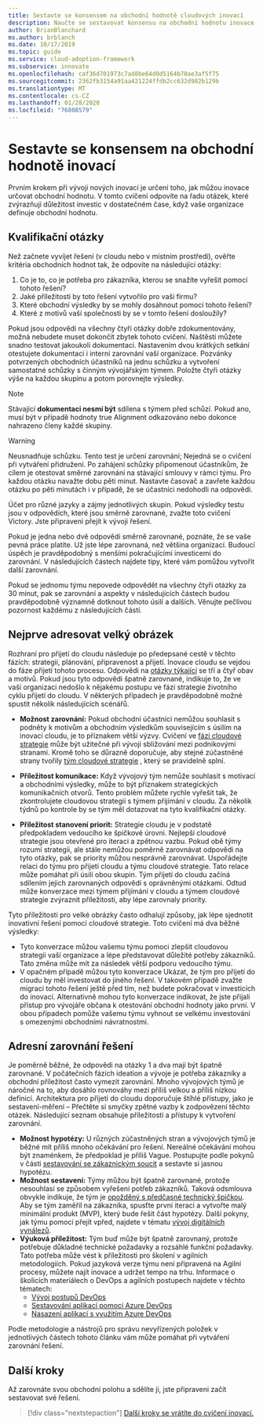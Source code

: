 ```yaml
---
title: Sestavte se konsensem na obchodní hodnotě cloudových inovací
description: Naučte se sestavovat konsensu na obchodní hodnotu inovace cloudu.
author: BrianBlanchard
ms.author: brblanch
ms.date: 10/17/2019
ms.topic: guide
ms.service: cloud-adoption-framework
ms.subservice: innovate
ms.openlocfilehash: caf36d701973c7ad8be64d0d5164b70ae3af5f75
ms.sourcegitcommit: 2362fb3154a91aa421224ffdb2cc632d982b129b
ms.translationtype: MT
ms.contentlocale: cs-CZ
ms.lasthandoff: 01/28/2020
ms.locfileid: "76808579"
---
```

# <a name="build-consensus-on-the-business-value-of-innovation"></a>Sestavte se konsensem na obchodní hodnotě inovací

Prvním krokem při vývoji nových inovací je určení toho, jak můžou inovace určovat obchodní hodnotu. V tomto cvičení odpovíte na řadu otázek, které zvýrazňují důležitost investic v dostatečném čase, když vaše organizace definuje obchodní hodnotu.

## <a name="qualifying-questions"></a>Kvalifikační otázky

Než začnete vyvíjet řešení (v cloudu nebo v místním prostředí), ověřte kritéria obchodních hodnot tak, že odpovíte na následující otázky:

1. Co je to, co je potřeba pro zákazníka, kterou se snažíte vyřešit pomocí tohoto řešení?
1. Jaké příležitosti by toto řešení vytvořilo pro vaši firmu?
1. Které obchodní výsledky by se mohly dosáhnout pomocí tohoto řešení?
1. Které z motivů vaší společnosti by se v tomto řešení dosloužily?

Pokud jsou odpovědi na všechny čtyři otázky dobře zdokumentovány, možná nebudete muset dokončit zbytek tohoto cvičení. Naštěstí můžete snadno testovat jakoukoli dokumentaci. Nastavením dvou krátkých setkání otestujete dokumentaci i interní zarovnání vaší organizace. Pozvánky potvrzených obchodních účastníků na jednu schůzku a vytvoření samostatné schůzky s činným vývojářským týmem. Položte čtyři otázky výše na každou skupinu a potom porovnejte výsledky.

> [!NOTE]
> Stávající **dokumentaci nesmí být** sdílena s týmem před schůzí. Pokud ano, musí být v případě hodnoty true Alignment odkazováno nebo dokonce nahrazeno členy každé skupiny.

<!-- -->

> [!WARNING]
> Neusnadňuje schůzku. Tento test je určení zarovnání; Nejedná se o cvičení při vytváření přidružení. Po zahájení schůzky připomenout účastníkům, že cílem je otestovat směrné zarovnání na stávající smlouvy v rámci týmu. Pro každou otázku navažte dobu pěti minut. Nastavte časovač a zavřete každou otázku po pěti minutách i v případě, že se účastníci nedohodli na odpovědi.

Účet pro různé jazyky a zájmy jednotlivých skupin. Pokud výsledky testu jsou v odpovědích, které jsou směrně zarovnané, zvažte toto cvičení Victory. Jste připraveni přejít k vývoji řešení.

Pokud je jedna nebo dvě odpovědi směrně zarovnané, poznáte, že se vaše pevná práce platíte. Už jste lépe zarovnaná, než většina organizací. Budoucí úspěch je pravděpodobný s menšími pokračujícími investicemi do zarovnání. V následujících částech najdete tipy, které vám pomůžou vytvořit další zarovnání.

Pokud se jednomu týmu nepovede odpovědět na všechny čtyři otázky za 30 minut, pak se zarovnání a aspekty v následujících částech budou pravděpodobně významně dotknout tohoto úsilí a dalších. Věnujte pečlivou pozornost každému z následujících částí.

## <a name="address-the-big-picture-first"></a>Nejprve adresovat velký obrázek

Rozhraní pro přijetí do cloudu následuje po předepsané cestě v těchto fázích: strategii, plánování, připravenost a přijetí. Inovace cloudu se vejdou do fáze přijetí tohoto procesu. Odpovědi na [otázky týkající](#qualifying-questions) se tří a čtyř obav a motivů. Pokud jsou tyto odpovědi špatně zarovnané, indikuje to, že ve vaší organizaci nedošlo k nějakému postupu ve fázi strategie životního cyklu přijetí do cloudu. V některých případech je pravděpodobně možné spustit několik následujících scénářů.

- **Možnost zarovnání:** Pokud obchodní účastníci nemůžou souhlasit s podněty k motivům a obchodním výsledkům souvisejícím s úsilím na inovaci cloudu, je to příznakem větší výzvy. Cvičení ve [fázi cloudové strategie](../strategy/index.md) může být užitečné při vývoji sbližování mezi podnikovými stranami. Kromě toho se důrazně doporučuje, aby stejné zúčastněné strany tvořily [tým cloudové strategie](../organize/cloud-strategy.md) , který se pravidelně splní.

- **Příležitost komunikace:** Když vývojový tým nemůže souhlasit s motivací a obchodními výsledky, může to být příznakem strategických komunikačních otvorů. Tento problém můžete rychle vyřešit tak, že zkontrolujete cloudovou strategii s týmem přijímání v cloudu. Za několik týdnů po kontrole by se tým měl dotazovat na tyto kvalifikační otázky.

- **Příležitost stanovení priorit:** Strategie cloudu je v podstatě předpokladem vedoucího ke špičkové úrovni. Nejlepší cloudové strategie jsou otevřené pro iteraci a zpětnou vazbu. Pokud obě týmy rozumí strategii, ale stále nemůžou poměrně zarovnávat odpovědi na tyto otázky, pak se priority můžou nesprávně zarovnávat. Uspořádejte relaci do týmu pro přijetí cloudu a týmu cloudové strategie. Tato relace může pomáhat při úsilí obou skupin. Tým přijetí do cloudu začíná sdílením jejich zarovnaných odpovědí s oprávněnými otázkami. Odtud může konverzace mezi týmem přijímání v cloudu a týmem cloudové strategie zvýraznit příležitosti, aby lépe zarovnaly priority.

Tyto příležitosti pro velké obrázky často odhalují způsoby, jak lépe sjednotit inovativní řešení pomocí cloudové strategie. Toto cvičení má dva běžné výsledky:

- Tyto konverzace můžou vašemu týmu pomoci zlepšit cloudovou strategii vaší organizace a lépe představovat důležité potřeby zákazníků. Tato změna může mít za následek větší podporu vedoucího týmu.
- V opačném případě můžou tyto konverzace Ukázat, že tým pro přijetí do cloudu by měl investovat do jiného řešení. V takovém případě zvažte migraci tohoto řešení ještě před tím, než budete pokračovat v investicích do inovací. Alternativně mohou tyto konverzace indikovat, že jste přijali přístup pro vývojáře občana k otestování obchodní hodnoty jako první. V obou případech pomůže vašemu týmu vyhnout se velkému investování s omezenými obchodními návratnostmi.

## <a name="address-solution-alignment"></a>Adresní zarovnání řešení

Je poměrně běžné, že odpovědi na otázky 1 a dva mají být špatně zarovnané. V počátečních fázích ideation a vývoje je potřeba zákazníky a obchodní příležitost často vymezit zarovnání. Mnoho vývojových týmů je náročné na to, aby dosáhlo rovnováhy mezi příliš velkou a příliš nízkou definicí. Architektura pro přijetí do cloudu doporučuje štíhlé přístupy, jako je sestavení-měření – Přečtěte si smyčky zpětné vazby k zodpovězení těchto otázek. Následující seznam obsahuje příležitosti a přístupy k vytvoření zarovnání.

- **Možnost hypotézy:** U různých zúčastněných stran a vývojových týmů je běžné mít příliš mnoho očekávání pro řešení. Nereálné očekávání mohou být znaménkem, že předpoklad je příliš Vague. Postupujte podle pokynů v části [sestavování se zákaznickým soucit](./considerations/build.md) a sestavte si jasnou hypotézu.
- **Možnost sestavení:** Týmy můžou být špatně zarovnané, protože nesouhlasí se způsobem vyřešení potřeb zákazníků. Taková odsmlouva obvykle indikuje, že tým je [opožděný s předčasné technický špičkou](./considerations/build.md#reduce-complexity-and-delay-technical-spikes). Aby se tým zaměřil na zákazníka, spusťte první iteraci a vytvořte malý minimální produkt (MVP), který bude řešit část hypotézy. Další pokyny, jak týmu pomoci přejít vpřed, najdete v tématu [vývoj digitálních vynálezů](./considerations/invention.md).
- **Výuková příležitost:** Tým buď může být špatně zarovnaný, protože potřebuje důkladné technické požadavky a rozsáhlé funkční požadavky. Tato potřeba může vést k příležitosti pro školení v agilních metodologiích. Pokud jazyková verze týmu není připravená na Agilní procesy, můžete najít inovace a udržet tempo na trhu.  Informace o školicích materiálech o DevOps a agilních postupech najdete v těchto tématech:
  - [Vývoj postupů DevOps](https://docs.microsoft.com/learn/paths/evolve-your-devops-practices)
  - [Sestavování aplikací pomocí Azure DevOps](https://docs.microsoft.com/learn/paths/build-applications-with-azure-devops)
  - [Nasazení aplikací s využitím Azure DevOps](https://docs.microsoft.com/learn/paths/deploy-applications-with-azure-devops)

Podle metodologie a nástrojů pro správu nevyřízených položek v jednotlivých částech tohoto článku vám může pomáhat při vytváření zarovnání řešení.

## <a name="next-steps"></a>Další kroky

Až zarovnáte svou obchodní polohu a sdělíte ji, jste připraveni začít sestavovat své řešení.

> [!div class="nextstepaction"]
> [Další kroky se vrátíte do cvičení inovací.](./index.md)
